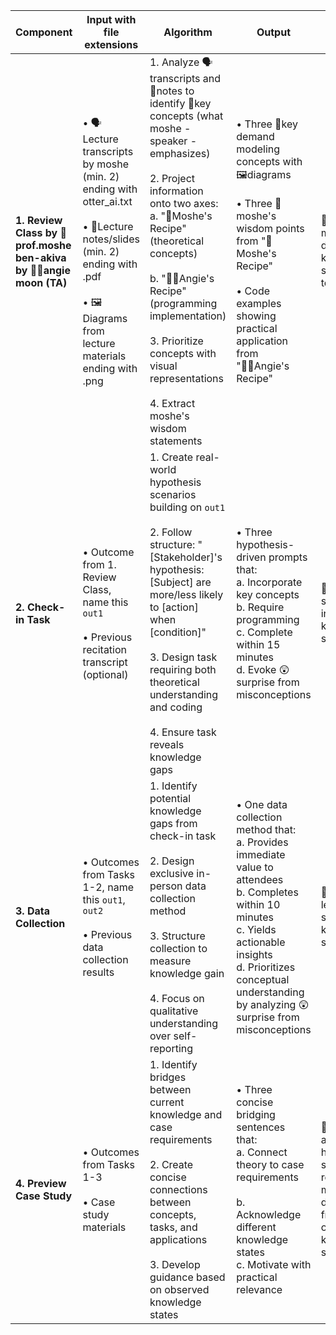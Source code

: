 | Component                                                             | Input with file extensions                                                                                                                                                                  | Algorithm                                                                                                                                                                                                                                                                                                                                                                | Output                                                                                                                                                                                                                                          | goal                                                                                    | prompt to answer                                                                                                  |
| --------------------------------------------------------------------- | ------------------------------------------------------------------------------------------------------------------------------------------------------------------------------------------- | ------------------------------------------------------------------------------------------------------------------------------------------------------------------------------------------------------------------------------------------------------------------------------------------------------------------------------------------------------------------------ | ----------------------------------------------------------------------------------------------------------------------------------------------------------------------------------------------------------------------------------------------- | --------------------------------------------------------------------------------------- | ----------------------------------------------------------------------------------------------------------------- |
| **1. Review Class by 🧙prof.moshe ben-akiva by 🙋‍♀️angie moon (TA)** | • 🗣️ Lecture transcripts by moshe (min. 2) ending with otter_ai.txt<br><br>• 📝Lecture notes/slides (min. 2) ending with .pdf<br><br>• 🖼️Diagrams from lecture materials ending with .png | 1. Analyze 🗣️transcripts and 📝notes to identify 🔑key concepts (what moshe - speaker - emphasizes)<br><br>2. Project information onto two axes:  <br>a. "🧙Moshe's Recipe" (theoretical concepts)  <br><br>b. "🙋‍♀️Angie's Recipe" (programming implementation)<br><br>3. Prioritize concepts with visual representations<br><br>4. Extract moshe's wisdom statements | • Three 🔑key demand modeling concepts with 🖼️diagrams<br><br>• Three 🧙moshe's wisdom points from "🧙Moshe's Recipe" <br><br>• Code examples showing practical application from "🙋‍♀️Angie's Recipe"                                         | 🚨infer moshe's desired knowledge state together                                        | 🚨answer what is moshe's desired knowledge state?                                                                 |
| **2. Check-in Task**                                                  | • Outcome from 1. Review Class, name this `out1`<br><br>• Previous recitation transcript (optional)                                                                                         | 1. Create real-world hypothesis scenarios building on `out1`<br><br>2. Follow structure: "[Stakeholder]'s hypothesis: [Subject] are more/less likely to [action] when [condition]"<br><br>3. Design task requiring both theoretical understanding and coding<br><br>4. Ensure task reveals knowledge gaps                                                                | • Three hypothesis-driven prompts that:  <br>a. Incorporate key concepts  <br>b. Require programming  <br>c. Complete within 15 minutes  <br>d. Evoke 😲surprise from misconceptions                                                            | 🚨🚨let students infer their knowledge state                                            | 🚨🚨answer what are three prompts i should give to students to help students learn their  knowledge state?        |
| **3. Data Collection**                                                | • Outcomes from Tasks 1-2, name this `out1`, `out2`<br><br>• Previous data collection results                                                                                               | 1. Identify potential knowledge gaps from check-in task<br><br>2. Design exclusive in-person data collection method<br><br>3. Structure collection to measure knowledge gain<br><br>4. Focus on qualitative understanding over self-reporting                                                                                                                            | • One data collection method that:  <br>a. Provides immediate value to attendees <br>b. Completes within 10 minutes  <br>c. Yields actionable insights  <br>d. Prioritizes conceptual understanding by analyzing 😲surprise from misconceptions | 🚨🚨🚨angie learns students' knowledge state                                            | 🚨🚨🚨answer what should angie focus on when listening to student's answer to learn their knowledge state?        |
| **4. Preview Case Study**                                             | • Outcomes from Tasks 1-3<br><br>• Case study materials                                                                                                                                     | 1. Identify bridges between current knowledge and case requirements<br><br>2. Create concise connections between concepts, tasks, and applications<br><br>3. Develop guidance based on observed knowledge states                                                                                                                                                         | • Three concise bridging sentences that:  <br>a. Connect theory to case requirements  <br><br>b. Acknowledge different knowledge states  <br>c. Motivate with practical relevance                                                               | 🚨🚨🚨🚨 angie helps students reach to moshe's desire from each of your knowledge state | 🚨🚨🚨🚨answer how can angie bridge students' knowledge state with moshe's desire with programming in case study? |